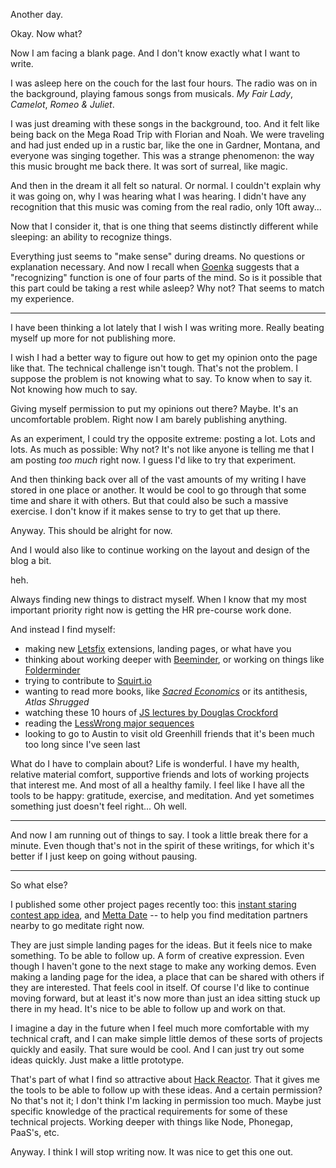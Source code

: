 Another day.

Okay. Now what?

Now I am facing a blank page. And I don't know exactly what I want to write.

I was asleep here on the couch for the last four hours. The radio was on in the background, playing famous songs from musicals. *My Fair Lady*, *Camelot*, *Romeo & Juliet*.

I was just dreaming with these songs in the background, too. And it felt like being back on the Mega Road Trip with Florian and Noah. We were traveling and had just ended up in a rustic bar, like the one in Gardner, Montana, and everyone was singing together. This was a strange phenomenon: the way this music brought me back there. It was sort of surreal, like magic.

And then in the dream it all felt so natural. Or normal. I couldn't explain why it was going on, why I was hearing what I was hearing. I didn't have any recognition that this music was coming from the real radio, only 10ft away...

Now that I consider it, that is one thing that seems distinctly different while sleeping: an ability to recognize things.

Everything just seems to "make sense" during dreams. No questions or explanation necessary. And now I recall when [Goenka](www.dhamma.org) suggests that a "recognizing" function is one of four parts of the mind. So is it possible that this part could be taking a rest while asleep? Why not? That seems to match my experience.

-------------

I have been thinking a lot lately that I wish I was writing more. Really beating myself up more for not publishing more.

I wish I had a better way to figure out how to get my opinion onto the page like that. The technical challenge isn't tough. That's not the problem. I suppose the problem is not knowing what to say. To know when to say it. Not knowing how much to say.

Giving myself permission to put my opinions out there? Maybe. It's an uncomfortable problem. Right now I am barely publishing anything.

As an experiment, I could try the opposite extreme: posting a lot. Lots and lots. As much as possible: Why not? It's not like anyone is telling me that I am posting *too much* right now. I guess I'd like to try that experiment.

And then thinking back over all of the vast amounts of my writing I have stored in one place or another. It would be cool to go through that some time and share it with others. But that could also be such a massive exercise. I don't know if it makes sense to try to get that up there.

Anyway. This should be alright for now.

And I would also like to continue working on the layout and design of the blog a bit.

heh.

Always finding new things to distract myself. When I know that my most important priority right now is getting the HR pre-course work done.

And instead I find myself:
* making new [Letsfix](www.letsfix.net) extensions, landing pages, or what have you
* thinking about working deeper with [Beeminder](www.beeminder.com), or working on things like [Folderminder](https://github.com/dsernst/folderminder)
* trying to contribute to [Squirt.io](http://squirt.io)
* wanting to read more books, like [*Sacred Economics*](www.sacred-economics.com) or its antithesis, *Atlas Shrugged*
* watching these 10 hours of [JS lectures by Douglas Crockford](http://yuiblog.com/crockford/)
* reading the [LessWrong major sequences](http://wiki.lesswrong.com/wiki/Sequences)
* looking to go to Austin to visit old Greenhill friends that it's been much too long since I've seen last

What do I have to complain about? Life is wonderful. I have my health, relative material comfort, supportive friends and lots of working projects that interest me. And most of all a healthy family. I feel like I have all the tools to be happy: gratitude, exercise, and meditation. And yet sometimes something just doesn't feel right... Oh well.

------------

And now I am running out of things to say. I took a little break there for a minute. Even though that's not in the spirit of these writings, for which it's better if I just keep on going without pausing.

---------

So what else?

I published some other project pages recently too: this [instant staring contest app idea](http://staring.dsernst.com), and [Metta Date](http://mettadate.dsernst.com) -- to help you find meditation partners nearby to go meditate right now.

They are just simple landing pages for the ideas. But it feels nice to make something. To be able to follow up. A form of creative expression. Even though I haven't gone to the next stage to make any working demos. Even making a landing page for the idea, a place that can be shared with others if they are interested. That feels cool in itself. Of course I'd like to continue moving forward, but at least it's now more than just an idea sitting stuck up there in my head. It's nice to be able to follow up and work on that.

I imagine a day in the future when I feel much more comfortable with my technical craft, and I can make simple little demos of these sorts of projects quickly and easily. That sure would be cool. And I can just try out some ideas quickly. Just make a little prototype.

That's part of what I find so attractive about [Hack Reactor](www.hackreactor.com). That it gives me the tools to be able to follow up with these ideas. And a certain permission? No that's not it; I don't think I'm lacking in permission too much. Maybe just specific knowledge of the practical requirements for some of these technical projects. Working deeper with things like Node, Phonegap, PaaS's, etc.

Anyway. I think I will stop writing now. It was nice to get this one out.
